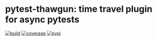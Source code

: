 pytest-thawgun: time travel plugin for async pytests
====================================================

[![build](https://travis-ci.org/mrzechonek/pytest-thawgun.svg?branch=master)](https://travis-ci.org/mrzechonek/pytest-thawgun)
[![coverage](https://coveralls.io/repos/github/mrzechonek/pytest-thawgun/badge.svg?branch=master)](https://coveralls.io/github/mrzechonek/pytest-thawgun?branch=master)
[![pypi](https://img.shields.io/pypi/v/pytest-thawgun.svg)](https://pypi.python.org/pypi/pytest-thawgun)

